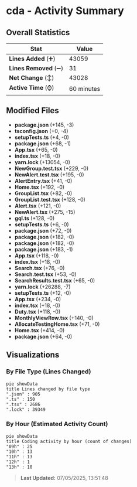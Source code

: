 # cda - Activity Summary 

## Overall Statistics

| Stat                   | Value                                                             |
| ---------------------- | ----------------------------------------------------------------- |
| **Lines Added** (➕)   | 43059                                          |
| **Lines Removed** (➖) | 31                                        |
| **Net Change** (↕)    | 43028                |
| **Active Time** (⌚)   | 60 minutes |


## Modified Files
- **package.json** (+145, -3)
- **tsconfig.json** (+0, -4)
- **setupTests.ts** (+4, -0)
- **package.json** (+68, -1)
- **App.tsx** (+65, -0)
- **index.tsx** (+18, -0)
- **yarn.lock** (+13054, -0)
- **NewGroup.test.tsx** (+229, -0)
- **NewAlert.test.tsx** (+195, -0)
- **AlertEntry.tsx** (+41, -0)
- **Home.tsx** (+192, -0)
- **GroupList.tsx** (+82, -0)
- **GroupList.test.tsx** (+128, -0)
- **Alert.tsx** (+121, -0)
- **NewAlert.tsx** (+275, -15)
- **gql.ts** (+128, -0)
- **setupTests.ts** (+6, -0)
- **package.json** (+72, -0)
- **package.json** (+182, -0)
- **package.json** (+182, -0)
- **package.json** (+183, -1)
- **App.tsx** (+118, -0)
- **index.tsx** (+18, -0)
- **Search.tsx** (+76, -0)
- **Search.test.tsx** (+53, -0)
- **SearchResults.test.tsx** (+65, -0)
- **yarn.lock** (+26288, -7)
- **setupTests.ts** (+12, -0)
- **App.tsx** (+234, -0)
- **index.tsx** (+18, -0)
- **Duty.tsx** (+118, -0)
- **MonthlyViewRow.tsx** (+140, -0)
- **AllocateTestingHome.tsx** (+71, -0)
- **Home.tsx** (+414, -0)
- **package.json** (+64, -0)

## Visualizations

### By File Type (Lines Changed)

```mermaid
pie showData
title Lines changed by file type
".json" : 905
".ts" : 150
".tsx" : 2686
".lock" : 39349
```

### By Hour (Estimated Activity Count)

```mermaid
pie showData
title Coding activity by hour (count of changes)
"09h" : 25
"10h" : 13
"11h" : 13
"12h" : 1
"13h" : 10
```


> **Last Updated:** 07/05/2025, 13:51:48